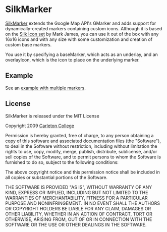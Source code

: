 SilkMarker
==========

[SilkMarker][silkmarker] extends the Google Map API's GMarker and adds support
for dynamically-created markers containing custom icons. Although it is based on
the [Silk Icon set][silk] by Mark James, you can use it out of the box with any
16x16 icons and with any size with some customization and creation of custom
base markers.

You use it by specifying a baseMarker, which acts as an underlay, and an
overlayIcon, which is the icon to place on the underlying marker.

Example
-------

See an [example with multiple markers][example].


License
-------

SilkMarker is released under the MIT License

Copyright 2009 [Carleton College][carleton]

Permission is hereby granted, free of charge, to any person obtaining a copy
of this software and associated documentation files (the "Software"), to deal
in the Software without restriction, including without limitation the rights
to use, copy, modify, merge, publish, distribute, sublicense, and/or sell
copies of the Software, and to permit persons to whom the Software is
furnished to do so, subject to the following conditions:

The above copyright notice and this permission notice shall be included in
all copies or substantial portions of the Software.

THE SOFTWARE IS PROVIDED "AS IS", WITHOUT WARRANTY OF ANY KIND, EXPRESS OR
IMPLIED, INCLUDING BUT NOT LIMITED TO THE WARRANTIES OF MERCHANTABILITY,
FITNESS FOR A PARTICULAR PURPOSE AND NONINFRINGEMENT. IN NO EVENT SHALL THE
AUTHORS OR COPYRIGHT HOLDERS BE LIABLE FOR ANY CLAIM, DAMAGES OR OTHER
LIABILITY, WHETHER IN AN ACTION OF CONTRACT, TORT OR OTHERWISE, ARISING FROM,
OUT OF OR IN CONNECTION WITH THE SOFTWARE OR THE USE OR OTHER DEALINGS IN
THE SOFTWARE.

[silkmarker]: http://bcochran.github.com/silkmarker/
[carleton]: http://apps.carleton.edu/opensource/
[example]: http://bencochran.com/SilkMarker/
[silk]: http://www.famfamfam.com/lab/icons/silk/